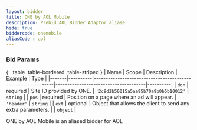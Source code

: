 ```yaml
---
layout: bidder
title: ONE by AOL Mobile
description: Prebid AOL Bidder Adaptor aliase
hide: true
biddercode: onemobile
aliasCode : aol
---
```




### Bid Params

{: .table .table-bordered .table-striped }
| Name  | Scope    | Description                                                 | Example                              | Type     |
|-------|----------|-------------------------------------------------------------|--------------------------------------|----------|
| `dcn` | required | Site ID provided by ONE.                                    | `'2c9d2b50015a5aa95b70a9b0b5b10012'` | `string` |
| `pos` | required | Position on a page where an ad will appear.                 | `'header'`                           | `string` |
| `ext` | optional | Object that allows the client to send any extra parameters. |                                      | `object` |

ONE by AOL Mobile is an aliased bidder for AOL
